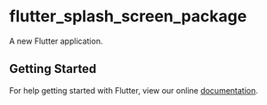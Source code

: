 # flutter_splash_screen_package

A new Flutter application.

## Getting Started

For help getting started with Flutter, view our online
[documentation](https://flutter.io/).
